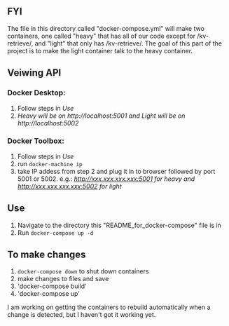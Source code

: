 ## FYI
The file in this directory called "docker-compose.yml" will make two containers, one called "heavy" that has all of our code except for /kv-retrieve/, and "light" that only has /kv-retrieve/. The goal of this part of the project is to make the light container talk to the heavy container.

## Veiwing API
### Docker Desktop:
1. Follow steps in *Use*
2. *Heavy will be on http://localhost:5001 and Light will be on http://localhost:5002*

### Docker Toolbox:
1. Follow steps in *Use*
2. run `docker-machine ip`
3. take IP addess from step 2 and plug it in to browser followed by port 5001 or 5002. e.g.: *http://xxx.xxx.xxx.xxx:5001 for heavy and http://xxx.xxx.xxx.xxx:5002 for light*


## Use
1. Navigate to the directory this "README_for_docker-compose" file is in
2. Run `docker-compose up -d`

## To make changes
1. `docker-compose down` to shut down containers
2. make changes to files and save
3. 'docker-compose build'
4. 'docker-compose up'

I am working on getting the containers to rebuild automatically when a change is detected, but I haven't got it working yet.
